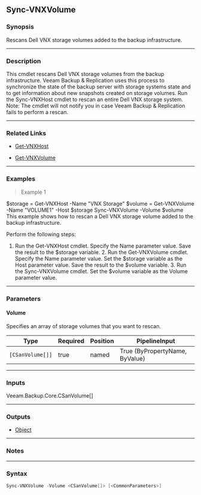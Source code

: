 Sync-VNXVolume
--------------

### Synopsis
Rescans Dell VNX storage volumes added to the backup infrastructure.

---

### Description

This cmdlet rescans Dell VNX storage volumes from the backup infrastructure.
Veeam Backup & Replication uses this process to synchronize the state of the backup server with storage systems state and to get information about new snapshots created on storage volumes.  Run the Sync-VNXHost cmdlet to rescan an entire Dell VNX storage system.
Note: The cmdlet will not notify you in case Veeam Backup & Replication fails to perform a rescan.

---

### Related Links
* [Get-VNXHost](Get-VNXHost)

* [Get-VNXVolume](Get-VNXVolume)

---

### Examples
> Example 1

$storage = Get-VNXHost -Name "VNX Storage"
$volume = Get-VNXVolume -Name "VOLUME1" -Host $storage
Sync-VNXVolume -Volume $volume
This example shows how to rescan a Dell VNX storage volume added to the backup infrastructure.

Perform the following steps:
1. Run the Get-VNXHost cmdlet. Specify the Name parameter value. Save the result to the $storage variable.  2. Run the Get-VNXVolume cmdlet. Specify the Name parameter value. Set the $storage variable as the Host parameter value. Save the result to the $volume variable.  3. Run the Sync-VNXVolume cmdlet. Set the $volume variable as the Volume parameter value.

---

### Parameters
#### **Volume**
Specifies an array of storage volumes that you want to rescan.

|Type            |Required|Position|PipelineInput                 |
|----------------|--------|--------|------------------------------|
|`[CSanVolume[]]`|true    |named   |True (ByPropertyName, ByValue)|

---

### Inputs
Veeam.Backup.Core.CSanVolume[]

---

### Outputs
* [Object](https://learn.microsoft.com/en-us/dotnet/api/System.Object)

---

### Notes

---

### Syntax
```PowerShell
Sync-VNXVolume -Volume <CSanVolume[]> [<CommonParameters>]
```
